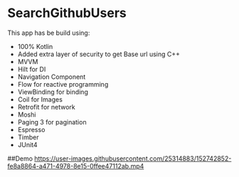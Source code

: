 # SearchGithubUsers

This app has be build using:

- 100% Kotlin
- Added extra layer of security to get Base url using C++
- MVVM
- Hilt for DI
- Navigation Component
- Flow for reactive programming
- ViewBinding for binding
- Coil for Images
- Retrofit for network
- Moshi
- Paging 3 for pagination
- Espresso
- Timber
- JUnit4


##Demo
https://user-images.githubusercontent.com/25314883/152742852-fe8a8864-a471-4978-8e15-0ffee47112ab.mp4



